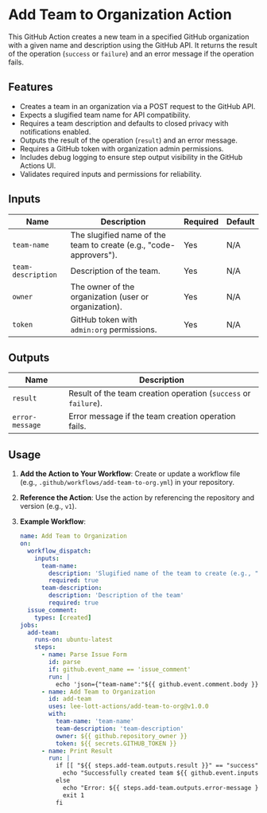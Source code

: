 # Add Team to Organization Action

This GitHub Action creates a new team in a specified GitHub organization with a given name and description using the GitHub API. It returns the result of the operation (`success` or `failure`) and an error message if the operation fails.

## Features
- Creates a team in an organization via a POST request to the GitHub API.
- Expects a slugified team name for API compatibility.
- Requires a team description and defaults to closed privacy with notifications enabled.
- Outputs the result of the operation (`result`) and an error message.
- Requires a GitHub token with organization admin permissions.
- Includes debug logging to ensure step output visibility in the GitHub Actions UI.
- Validates required inputs and permissions for reliability.

## Inputs
| Name              | Description                                              | Required | Default |
|-------------------|----------------------------------------------------------|----------|---------|
| `team-name`       | The slugified name of the team to create (e.g., "code-approvers"). | Yes      | N/A     |
| `team-description`| Description of the team.                                 | Yes      | N/A     |
| `owner`           | The owner of the organization (user or organization).    | Yes      | N/A     |
| `token`           | GitHub token with `admin:org` permissions.               | Yes      | N/A     |

## Outputs
| Name           | Description                                              |
|----------------|----------------------------------------------------------|
| `result`       | Result of the team creation operation (`success` or `failure`). |
| `error-message`| Error message if the team creation operation fails.      |

## Usage
1. **Add the Action to Your Workflow**:
   Create or update a workflow file (e.g., `.github/workflows/add-team-to-org.yml`) in your repository.

2. **Reference the Action**:
   Use the action by referencing the repository and version (e.g., `v1`).

3. **Example Workflow**:
   ```yaml
   name: Add Team to Organization
   on:
     workflow_dispatch:
       inputs:
         team-name:
           description: 'Slugified name of the team to create (e.g., "code-approvers")'
           required: true
         team-description:
           description: 'Description of the team'
           required: true
     issue_comment:
       types: [created]
   jobs:
     add-team:
       runs-on: ubuntu-latest
       steps:
         - name: Parse Issue Form
           id: parse
           if: github.event_name == 'issue_comment'
           run: |
             echo 'json={"team-name":"${{ github.event.comment.body }}","team-description":"Team created via issue comment"}' >> $GITHUB_OUTPUT
         - name: Add Team to Organization
           id: add-team
           uses: lee-lott-actions/add-team-to-org@v1.0.0
           with:
             team-name: 'team-name'
             team-description: 'team-description'
             owner: ${{ github.repository_owner }}
             token: ${{ secrets.GITHUB_TOKEN }}       
         - name: Print Result
           run: |
             if [[ "${{ steps.add-team.outputs.result }}" == "success" ]]; then
               echo "Successfully created team ${{ github.event.inputs.team-name || fromJson(steps.parse.outputs.json)['team-name'] }}."
             else
               echo "Error: ${{ steps.add-team.outputs.error-message }}"
               exit 1
             fi
